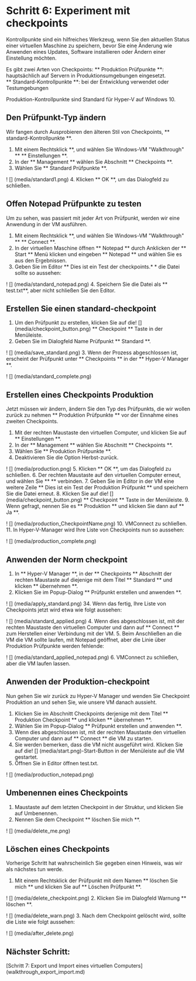 ﻿# Schritt 6: Experiment mit checkpoints 

Kontrollpunkte sind ein hilfreiches Werkzeug, wenn Sie den aktuellen Status einer virtuellen Maschine zu speichern, bevor Sie eine Änderung wie Anwenden eines Updates, Software installieren oder Ändern einer Einstellung möchten.   

Es gibt zwei Arten von Checkpoints: ** Produktion Prüfpunkte **: hauptsächlich auf Servern in Produktionsumgebungen eingesetzt.  
** Standard-Kontrollpunkte **: bei der Entwicklung verwendet oder Testumgebungen 

Produktion-Kontrollpunkte sind Standard für Hyper-V auf Windows 10.


## Den Prüfpunkt-Typ ändern
Wir fangen durch Ausprobieren den älteren Stil von Checkpoints, ** standard-Kontrollpunkte **. 

1. Mit einem Rechtsklick **, und wählen Sie Windows-VM "Walkthrough" ** ** Einstellungen **.
2. In der ** Management ** wählen Sie Abschnitt ** Checkpoints **.
3. Wählen Sie ** Standard Prüfpunkte **. 

  ! [] (media/standard1.png)
4.	Klicken ** OK **, um das Dialogfeld zu schließen.

## Offen Notepad Prüfpunkte zu testen 
Um zu sehen, was passiert mit jeder Art von Prüfpunkt, werden wir eine Anwendung in der VM ausführen. 
1. Mit einem Rechtsklick **, und wählen Sie Windows-VM "Walkthrough" ** ** Connect **.
2. In der virtuellen Maschine öffnen ** Notepad ** durch Anklicken der ** Start ** Menü klicken und eingeben ** Notepad ** und wählen Sie es aus den Ergebnissen. 
3. Geben Sie im Editor ** Dies ist ein Test der checkpoints.* * die Datei sollte so aussehen:
  
  ! [] (media/standard_notepad.png)
4. Speichern Sie die Datei als ** test.txt**, aber nicht schließen Sie den Editor. 

## Erstellen Sie einen standard-checkpoint 
1. Um den Prüfpunkt zu erstellen, klicken Sie auf die! [] (media/checkpoint_button.png) ** Checkpoint ** Taste in der Menüleiste. 
2. Geben Sie im Dialogfeld Name Prüfpunkt ** Standard **. 

  ! [] (media/save_standard.png) 
3. Wenn der Prozess abgeschlossen ist, erscheint der Prüfpunkt unter ** Checkpoints ** in der ** Hyper-V Manager **.

  ! [] (media/standard_complete.png) 

## Erstellen eines Checkpoints Produktion 
Jetzt müssen wir ändern, ändern Sie den Typ des Prüfpunkts, die wir wollen zurück zu nehmen ** Produktion Prüfpunkte ** vor der Einnahme eines zweiten Checkpoints.

1.	Mit der rechten Maustaste den virtuellen Computer, und klicken Sie auf ** Einstellungen **.
2.	In der ** Management ** wählen Sie Abschnitt ** Checkpoints **.
3.	Wählen Sie ** Produktion Prüfpunkte **.
4.  Deaktivieren Sie die Option Herbst-zurück. 

  ! [] (media/production.png)
5.	Klicken ** OK **, um das Dialogfeld zu schließen.
6.	Der rechten Maustaste auf den virtuellen Computer erneut, und wählen Sie ** ** verbinden.
7.	Geben Sie im Editor in der VM eine weitere Zeile ** Dies ist ein Test der Produktion Prüfpunkt ** und speichern Sie die Datei erneut.
8.	Klicken Sie auf die! [] (media/checkpoint_button.png) ** Checkpoint ** Taste in der Menüleiste.
9.	Wenn gefragt, nennen Sie es ** Produktion ** und klicken Sie dann auf ** Ja **.

  ! [] (media/production_CheckpointName.png) 
10. VMConnect zu schließen. 
11. In Hyper-V-Manager wird Ihre Liste von Checkpoints nun so aussehen:

  ! [] (media/production_complete.png)



## Anwenden der Norm checkpoint 

1.	In ** Hyper-V Manager **, in der ** Checkpoints ** Abschnitt der rechten Maustaste auf diejenige mit dem Titel ** Standard ** und klicken ** übernehmen **.
2.	Klicken Sie im Popup-Dialog ** Prüfpunkt erstellen und anwenden **. 

  ! [] (media/apply_standard.png)
34. Wenn das fertig, Ihre Liste von Checkpoints jetzt wird etwa wie folgt aussehen:

  ! [] (media/standard_applied.png)
4. Wenn dies abgeschlossen ist, mit der rechten Maustaste den virtuellen Computer und dann auf ** Connect ** zum Herstellen einer Verbindung mit der VM. 
5. Beim Anschließen an die VM die VM sollte laufen, mit Notepad geöffnet, aber die Linie über Produktion Prüfpunkte werden fehlende:

  ! [] (media/standard_applied_notepad.png)
6. VMConnect zu schließen, aber die VM laufen lassen.


## Anwenden der Produktion-checkpoint 
Nun gehen Sie wir zurück zu Hyper-V Manager und wenden Sie Checkpoint Produktion an und sehen Sie, wie unsere VM danach aussieht.

1.	Klicken Sie im Abschnitt Checkpoints derjenige mit dem Titel ** Produktion Checkpoint ** und klicken ** übernehmen **.
2.	Wählen Sie im Popup-Dialog ** Prüfpunkt erstellen und anwenden **. 
3. Wenn dies abgeschlossen ist, mit der rechten Maustaste den virtuellen Computer und dann auf ** Connect ** die VM zu starten. 
4. Sie werden bemerken, dass die VM nicht ausgeführt wird. Klicken Sie auf die! [] (media/start.png)-Start-Button in der Menüleiste auf die VM gestartet.
5. Öffnen Sie in Editor öffnen test.txt. 

  ! [] (media/production_notepad.png)
	

## Umbenennen eines Checkpoints ##
1. Maustaste auf dem letzten Checkpoint in der Struktur, und klicken Sie auf Umbenennen.
2. Nennen Sie dem Checkpoint ** löschen Sie mich **.

  ! [] (media/delete_me.png)

## Löschen eines Checkpoints 
Vorherige Schritt hat wahrscheinlich Sie gegeben einen Hinweis, was wir als nächstes tun werde. 

1. Mit einem Rechtsklick der Prüfpunkt mit dem Namen ** löschen Sie mich ** und klicken Sie auf ** Löschen Prüfpunkt **. 

  ! [] (media/delete_checkpoint.png)
2. Klicken Sie im Dialogfeld Warnung ** löschen **. 

  ! [] (media/delete_warn.png)
3. Nach dem Checkpoint gelöscht wird, sollte die Liste wie folgt aussehen:

  ! [] (media/after_delete.png)


## Nächster Schritt: 
[Schritt 7: Export und Import eines virtuellen Computers] (walkthrough_export_import.md)



